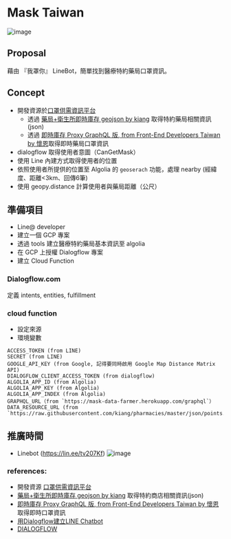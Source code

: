 # Mask Taiwan

![image](https://drive.google.com/uc?export=view&id=11ugfHT5l8z6ToCZm4bMDNAoDKmeJveIY)

## Proposal
藉由 『我罩你』 LineBot，簡單找到醫療特約藥局口罩資訊。

## Concept
- 開發資源於[口罩供需資訊平台](https://g0v.hackmd.io/gGrOI4_aTsmpoMfLP1OU4A?view#%E5%85%B6%E4%BB%96%E6%87%89%E7%94%A8)
    - 透過 [藥局+衛生所即時庫存 geojson by kiang](https://raw.githubusercontent.com/kiang/pharmacies/master/json/points.json) 取得特約藥局相關資訊(json)
    - 透過 [即時庫存 Proxy GraphQL 版, from Front-End Developers Taiwan by 懷恩](https://mask-data-farmer.herokuapp.com/graphql)取得即時藥局口罩資訊
- dialogflow 取得使用者意圖（CanGetMask）
- 使用 Line 內建方式取得使用者的位置
- 依照使用者所提供的位置至 Algolia 的 `geoserach` 功能，處理 nearby (經緯度、距離<3km、回傳6筆)
- 使用 geopy.distance 計算使用者與藥局距離（公尺）

## 準備項目
- Line@ developer
- 建立一個 GCP 專案
- 透過 tools 建立醫療特約藥局基本資訊至 algolia
- 在 GCP 上授權 Dialogflow 專案
- 建立 Cloud Function

### Dialogflow.com

定義 intents, entities, fulfillment

### cloud function

- 設定來源
- 環境變數

```
ACCESS_TOKEN (from LINE)
SECRET (from LINE)
GOOGLE_API_KEY (from Google, 記得要同時啟用 Google Map Distance Matrix API)
DIALOGFLOW_CLIENT_ACCESS_TOKEN (from dialogflow)
ALGOLIA_APP_ID (from Algolia)
ALGOLIA_APP_KEY (from Algolia)
ALGOLIA_APP_INDEX (from Algolia)
GRAPHQL_URL（from `https://mask-data-farmer.herokuapp.com/graphql`）
DATA_RESOURCE_URL (from `https://raw.githubusercontent.com/kiang/pharmacies/master/json/points.json`)
```

## 推廣時間

- Linebot (https://lin.ee/tv207Kf)
![image](https://qr-official.line.me/sid/M/777avahv.png)


### references:
- 開發資源 [口罩供需資訊平台](https://g0v.hackmd.io/gGrOI4_aTsmpoMfLP1OU4A?view#%E5%85%B6%E4%BB%96%E6%87%89%E7%94%A8)
- [藥局+衛生所即時庫存 geojson by kiang](https://raw.githubusercontent.com/kiang/pharmacies/master/json/points.json) 取得特約商店相關資訊(json)
- [即時庫存 Proxy GraphQL 版, from Front-End Developers Taiwan by 懷恩](https://mask-data-farmer.herokuapp.com/graphql)取得即時口罩資訊
- [用Dialogflow建立LINE Chatbot](https://medium.com/@wolkesau/%E5%A6%82%E4%BD%95%E4%BD%BF%E7%94%A8dialogflow%E5%BB%BA%E7%AB%8Bchatbot-1-%E4%BB%8B%E7%B4%B9-62736bcdad95)
- [DIALOGFLOW](https://cloud.google.com/dialogflow/?hl=zh-TW)
